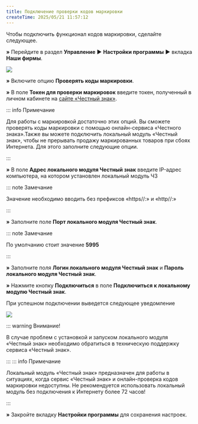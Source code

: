 ```yaml
---
title: Подключение проверки кодов маркировки
createTime: 2025/05/21 11:57:12
---
```

Чтобы подключить функционал кодов маркировки, сделайте следующее.

**»** Перейдите в раздел **Управление** **►** **Настройки программы** **►** вкладка **Наши фирмы**.

![](311.png)

**»** Включите опцию **Проверять коды маркировки**.

**»** В поле **Токен для проверки маркировок** введите токен, полученный в личном кабинете на [сайте «Честный знак»](https://xn--80ajghhoc2aj1c8b.xn--p1ai/).

::: info Примечание

Для работы с маркировкой достаточно этих опций. Вы сможете проверять коды маркировки с помощью онлайн-сервиса «Честного знака».Также вы можете подключить локальный модуль «Честный знак», чтобы не прерывать продажу маркированных товаров при сбоях Интернета. Для этого заполните следующие опции.

:::

**»** В поле **Адрес локального модуля Честный знак** введите IP-адрес компьютера, на котором установлен локальный модуль ЧЗ

::: note Замечание

Значение необходимо вводить без префиксов «https//:» и «http//:»

:::

**»** Заполните поле **Порт локального модуля Честный знак**.

::: note Замечание

По умолчанию стоит значение **5995**

:::

**»** Заполните поля **Логин локального модуля Честный знак** и **Пароль локального модуля Честный знак**.

**»** Нажмите кнопку **Подключиться** в поле **Подключиться к локальному модулю Честный знак**.

При успешном подключении выведется следующее уведомление

![](312.png)

::: warning Внимание!

В случае проблем с установкой и запуском локального модуля «Честный знак» необходимо обратиться в техническую поддержку сервиса «Честный знак».

:::
::: info Примечание

Локальный модуль «Честный знак» предназначен для работы в ситуациях, когда сервис «Честный знак» и онлайн-проверка кодов маркировки недоступны. Не рекомендуется использовать локальный модуль без подключения к Интернету более 72 часов!

:::

**»** Закройте вкладку **Настройки программы** для сохранения настроек.

